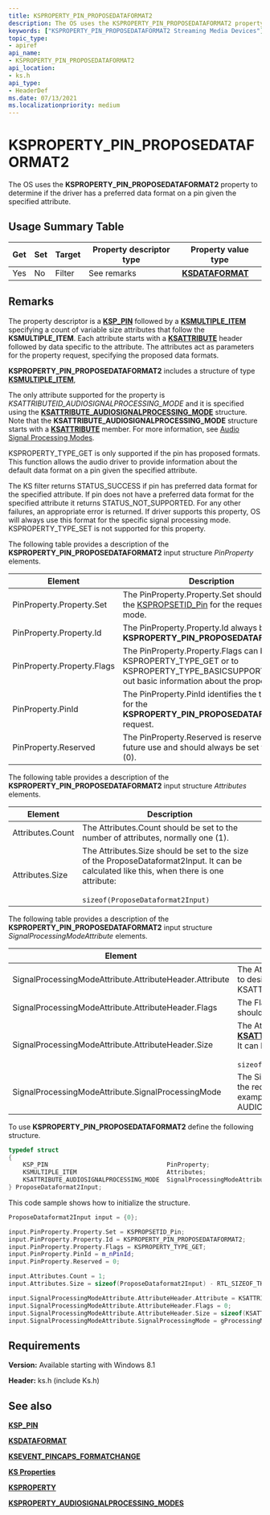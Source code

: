 ```yaml
---
title: KSPROPERTY_PIN_PROPOSEDATAFORMAT2
description: The OS uses the KSPROPERTY_PIN_PROPOSEDATAFORMAT2 property to determine if pins instantiated by the pin factory support specific data formats.
keywords: ["KSPROPERTY_PIN_PROPOSEDATAFORMAT2 Streaming Media Devices"]
topic_type:
- apiref
api_name:
- KSPROPERTY_PIN_PROPOSEDATAFORMAT2
api_location:
- ks.h
api_type:
- HeaderDef
ms.date: 07/13/2021
ms.localizationpriority: medium
---
```


# KSPROPERTY_PIN_PROPOSEDATAFORMAT2

The OS uses the **KSPROPERTY_PIN_PROPOSEDATAFORMAT2** property to determine if the driver has a preferred data format on a pin given the specified attribute.

## Usage Summary Table

| Get | Set | Target | Property descriptor type | Property value type |
|--|--|--|--|--|
| Yes | No | Filter | See remarks  |  [**KSDATAFORMAT**](/windows-hardware/drivers/ddi/ks/ns-ks-ksdataformat)  |

## Remarks

The property descriptor is a [**KSP_PIN**](/windows-hardware/drivers/ddi/ks/ns-ks-ksp_pin) followed by a [**KSMULTIPLE_ITEM**](/windows-hardware/drivers/ddi/ks/ns-ks-ksmultiple_item) specifying a count of variable size attributes that follow the **KSMULTIPLE_ITEM**. Each attribute starts with a [**KSATTRIBUTE**](/windows-hardware/drivers/ddi/ks/ns-ks-ksattribute) header followed by data specific to the attribute. The attributes act as parameters for the property request, specifying the proposed data formats.

**KSPROPERTY_PIN_PROPOSEDATAFORMAT2** includes a structure of type [**KSMULTIPLE_ITEM**](/windows-hardware/drivers/ddi/ks/ns-ks-ksdataformat),

The only attribute  supported for the property is *KSATTRIBUTEID_AUDIOSIGNALPROCESSING_MODE*
and it is specified using the [**KSATTRIBUTE_AUDIOSIGNALPROCESSING_MODE**](/windows-hardware/drivers/ddi/ksmedia/ns-ksmedia-tagksattribute_audiosignalprocessing_mode) structure. Note that the **KSATTRIBUTE_AUDIOSIGNALPROCESSING_MODE** structure starts with a [**KSATTRIBUTE**](/windows-hardware/drivers/ddi/ks/ns-ks-ksattribute) member. For more information, see [Audio Signal Processing Modes](../audio/audio-signal-processing-modes.md).

KSPROPERTY_TYPE_GET is only supported if the pin has proposed formats. This function allows the audio driver to provide information about the default data format on a pin given the specified attribute.

The KS filter returns STATUS_SUCCESS if pin has preferred data format for the specified attribute. If pin does not have a preferred data format for the specified attribute it returns STATUS_NOT_SUPPORTED. For any other failures, an appropriate error is returned. If driver supports this property, OS will always use this format for the specific signal processing mode.
KSPROPERTY_TYPE_SET is not supported for this property.

The following table provides a description of the **KSPROPERTY_PIN_PROPOSEDATAFORMAT2** input structure *PinProperty* elements.

| Element | Description |
|--|--|
| PinProperty.Property.Set | The PinProperty.Property.Set should be set to the [KSPROPSETID_Pin](kspropsetid-pin.md) for the requested mode. |
| PinProperty.Property.Id | The PinProperty.Property.Id always be set to **KSPROPERTY_PIN_PROPOSEDATAFORMAT2**. |
| PinProperty.Property.Flags | The PinProperty.Property.Flags can be set to KSPROPERTY_TYPE_GET or to KSPROPERTY_TYPE_BASICSUPPORT to find out basic information about the property. |
| PinProperty.PinId | The PinProperty.PinId identifies the target pin for the **KSPROPERTY_PIN_PROPOSEDATAFORMAT2** request. |
| PinProperty.Reserved | The PinProperty.Reserved is reserved for future use and should always be set to zero (0). |

The following table provides a description of the **KSPROPERTY_PIN_PROPOSEDATAFORMAT2** input structure *Attributes* elements.

| Element | Description |
|--|--|
| Attributes.Count | The Attributes.Count should be set to the number of attributes, normally one (1). |
| Attributes.Size | The Attributes.Size should be set to the size of the ProposeDataformat2Input. It can be calculated like this, when there is one attribute:<br><br>`sizeof(ProposeDataformat2Input)` |

The following table provides a description of the **KSPROPERTY_PIN_PROPOSEDATAFORMAT2** input structure *SignalProcessingModeAttribute* elements.

| Element | Description |
|--|--|
| SignalProcessingModeAttribute.AttributeHeader.Attribute | The AttributeHeader.Attribute element should be set to desired KSATTRIBUTEID_AUDIOSIGNALPROCESSING_MODE. |
| SignalProcessingModeAttribute.AttributeHeader.Flags | The Flags element is reserved for future use and should always be set to zero (0). |
| SignalProcessingModeAttribute.AttributeHeader.Size | The AttributeHeader.Size indicates the size of [**KSATTRIBUTE_AUDIOSIGNALPROCESSING_MODE**](/windows-hardware/drivers/ddi/ksmedia/ns-ksmedia-tagksattribute_audiosignalprocessing_mode). It can be calculated like this:<br><br>`sizeof(KSATTRIBUTE_AUDIOSIGNALPROCESSING_MODE)` |
| SignalProcessingModeAttribute.SignalProcessingMode | The SignalProcessingMode element should be set to the requested SIGNALPROCESSINGMODE for example, AUDIO_SIGNALPROCESSINGMODE_DEFAULT. |

To use **KSPROPERTY_PIN_PROPOSEDATAFORMAT2** define the following structure.

```cpp
typedef struct
{
    KSP_PIN                                 PinProperty;
    KSMULTIPLE_ITEM                         Attributes;
    KSATTRIBUTE_AUDIOSIGNALPROCESSING_MODE  SignalProcessingModeAttribute;
} ProposeDataformat2Input;
```

This code sample shows how to initialize the structure.

```cpp
ProposeDataformat2Input input = {0};

input.PinProperty.Property.Set = KSPROPSETID_Pin;  
input.PinProperty.Property.Id = KSPROPERTY_PIN_PROPOSEDATAFORMAT2;  
input.PinProperty.Property.Flags = KSPROPERTY_TYPE_GET;  
input.PinProperty.PinId = m_nPinId;  
input.PinProperty.Reserved = 0;     

input.Attributes.Count = 1;
input.Attributes.Size = sizeof(ProposeDataformat2Input) - RTL_SIZEOF_THROUGH_FIELD(ProposeDataformat2Input, PinProperty);

input.SignalProcessingModeAttribute.AttributeHeader.Attribute = KSATTRIBUTEID_AUDIOSIGNALPROCESSING_MODE;
input.SignalProcessingModeAttribute.AttributeHeader.Flags = 0;
input.SignalProcessingModeAttribute.AttributeHeader.Size = sizeof(KSATTRIBUTE_AUDIOSIGNALPROCESSING_MODE);
input.SignalProcessingModeAttribute.SignalProcessingMode = gProcessingMode;
```

## Requirements

**Version:** Available starting with Windows 8.1

**Header:** ks.h (include Ks.h)

## See also

[**KSP_PIN**](/windows-hardware/drivers/ddi/ks/ns-ks-ksp_pin)

[**KSDATAFORMAT**](/windows-hardware/drivers/ddi/ks/ns-ks-ksdataformat)

[**KSEVENT_PINCAPS_FORMATCHANGE**](../audio/ksevent-pincaps-formatchange.md)

[**KS Properties**](ks-properties.md)

[**KSPROPERTY**](ksproperty-structure.md)

[**KSPROPERTY_AUDIOSIGNALPROCESSING_MODES**](../audio/ksproperty-audiosignalprocessing-modes.md)
